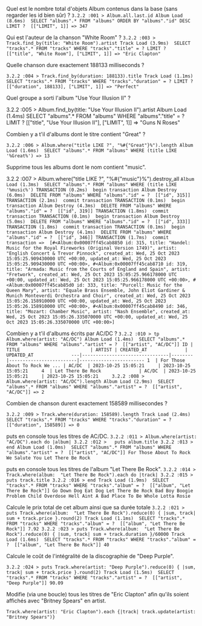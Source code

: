 
Quel est le nombre total d'objets Album contenus dans la base (sans regarder les id bien sûr) ?
`3.2.2 :001 > Album.all.last.id
  Album Load (8.6ms)  SELECT "albums".* FROM "albums" ORDER BY "albums"."id" DESC LIMIT ?  [["LIMIT", 1]]
 => 347 `

 Qui est l'auteur de la chanson "White Room" ?
 `3.2.2 :003 > Track.find_by(title: "White Room").artist
  Track Load (3.9ms)  SELECT "tracks".* FROM "tracks" WHERE "tracks"."title" = ? LIMIT ?  [["title", "White Room"], ["LIMIT", 1]]
 => "Eric Clapton"`

 Quelle chanson dure exactement 188133 milliseconds ?

 `3.2.2 :004 > Track.find_by(duration: 188133).title
  Track Load (1.1ms)  SELECT "tracks".* FROM "tracks" WHERE "tracks"."duration" = ? LIMIT ?  [["duration", 188133], ["LIMIT", 1]]
 => "Perfect" `

 Quel groupe a sorti l'album "Use Your Illusion II" ?

 3.2.2 :005 > Album.find_by(title: "Use Your Illusion II").artist
  Album Load (1.4ms)  SELECT "albums".* FROM "albums" WHERE "albums"."title" = ? LIMIT ?  [["title", "Use Your Illusion II"], ["LIMIT", 1]]
 => "Guns N Roses"

 Combien y a t'il d'albums dont le titre contient "Great" ?

 `3.2.2 :006 > Album.where("title LIKE ?", "%#{"Great"}%").length
  Album Load (1.6ms)  SELECT "albums".* FROM "albums" WHERE (title LIKE '%Great%')
 => 13 `

 Supprime tous les albums dont le nom contient "music".


 3.2.2 :007 > Album.where("title LIKE ?", "%#{"music"}%").destroy_all
  `Album Load (1.3ms)  SELECT "albums".* FROM "albums" WHERE (title LIKE '%music%')
  TRANSACTION (0.2ms)  begin transaction
  Album Destroy (6.0ms)  DELETE FROM "albums" WHERE "albums"."id" = ?  [["id", 315]]
  TRANSACTION (2.1ms)  commit transaction
  TRANSACTION (0.1ms)  begin transaction
  Album Destroy (4.3ms)  DELETE FROM "albums" WHERE "albums"."id" = ?  [["id", 319]]
  TRANSACTION (1.8ms)  commit transaction
  TRANSACTION (0.1ms)  begin transaction
  Album Destroy (5.0ms)  DELETE FROM "albums" WHERE "albums"."id" = ?  [["id", 333]]
  TRANSACTION (1.8ms)  commit transaction
  TRANSACTION (0.1ms)  begin transaction
  Album Destroy (4.1ms)  DELETE FROM "albums" WHERE "albums"."id" = ?  [["id", 346]]
  TRANSACTION (1.7ms)  commit transaction
 => 
[#<Album:0x00007ff45cab8850
  id: 315,
  title: "Handel: Music for the Royal Fireworks (Original Version 1749)",
  artist: "English Concert & Trevor Pinnock",
  created_at: Wed, 25 Oct 2023 15:05:25.909430000 UTC +00:00,
  updated_at: Wed, 25 Oct 2023 15:05:25.909430000 UTC +00:00>,
 #<Album:0x00007ff45cab8710
  id: 319,
  title: "Armada: Music from the Courts of England and Spain",
  artist: "Fretwork",
  created_at: Wed, 25 Oct 2023 15:05:25.966178000 UTC +00:00,
  updated_at: Wed, 25 Oct 2023 15:05:25.966178000 UTC +00:00>,
 #<Album:0x00007ff45cab85d0
  id: 333,
  title: "Purcell: Music for the Queen Mary",
  artist:
   "Equale Brass Ensemble, John Eliot Gardiner & Munich Monteverdi Orchestra and Choir",
  created_at: Wed, 25 Oct 2023 15:05:26.158910000 UTC +00:00,
  updated_at: Wed, 25 Oct 2023 15:05:26.158910000 UTC +00:00>,
 #<Album:0x00007ff45cab8490
  id: 346,
  title: "Mozart: Chamber Music",
  artist: "Nash Ensemble",
  created_at: Wed, 25 Oct 2023 15:05:26.335070000 UTC +00:00,
  updated_at: Wed, 25 Oct 2023 15:05:26.335070000 UTC +00:00>] `

  Combien y a t'il d'albums écrits par AC/DC ?
  `3.2.2 :010 > tp Album.where(artist: "AC/DC")
  Album Load (1.4ms)  SELECT "albums".* FROM "albums" WHERE "albums"."artist" = ?  [["artist", "AC/DC"]]
ID | TITLE                          | ARTIST | CREATED_AT              | UPDATED_AT             
---|--------------------------------|--------|-------------------------|------------------------
1  | For Those About To Rock We ... | AC/DC  | 2023-10-25 15:05:21     | 2023-10-25 15:05:21    
4  | Let There Be Rock              | AC/DC  | 2023-10-25 15:05:21     | 2023-10-25 15:05:21    
  3.2.2 :008 > Album.where(artist: "AC/DC").length
  Album Load (2.9ms)  SELECT "albums".* FROM "albums" WHERE "albums"."artist" = ?  [["artist", "AC/DC"]]
 => 2 `

 Combien de chanson durent exactement 158589 millisecondes ?

`3.2.2 :009 > Track.where(duration: 158589).length
  Track Load (2.4ms)  SELECT "tracks".* FROM "tracks" WHERE "tracks"."duration" = ?  [["duration", 158589]]
 => 0 `

 puts en console tous les titres de AC/DC.
 `3.2.2 :011 > Album.where(artist: "AC/DC").each do |album|
3.2.2 :012 >   puts album.title
3.2.2 :013 > end
  Album Load (1.0ms)  SELECT "albums".* FROM "albums" WHERE "albums"."artist" = ?  [["artist", "AC/DC"]]
For Those About To Rock We Salute You
Let There Be Rock`

puts en console tous les titres de l'album "Let There Be Rock".
`3.2.2 :014 > Track.where(album:  "Let There Be Rock").each do |track|
3.2.2 :015 >   puts track.title
3.2.2 :016 > end
  Track Load (1.9ms)  SELECT "tracks".* FROM "tracks" WHERE "tracks"."album" = ?  [["album", "Let There Be Rock"]]
Go Down
Dog Eat Dog
Let There Be Rock
Bad Boy Boogie
Problem Child
Overdose
Hell Aint A Bad Place To Be
Whole Lotta Rosie`

Calcule le prix total de cet album ainsi que sa durée totale
`3.2.2 :021 > puts Track.where(album:  "Let There Be Rock").reduce(0) { |sum, track| sum + track.price }.round(2)
  Track Load (1.1ms)  SELECT "tracks".* FROM "tracks" WHERE "tracks"."album" = ?  [["album", "Let There Be Rock"]]
7.92
3.2.2 :023 > puts Track.where(album:  "Let There Be Rock").reduce(0) { |sum, track| sum + track.duration }/60000
  Track Load (1.6ms)  SELECT "tracks".* FROM "tracks" WHERE "tracks"."album" = ?  [["album", "Let There Be Rock"]]
40
`

Calcule le coût de l'intégralité de la discographie de "Deep Purple".

`3.2.2 :024 > puts Track.where(artist: "Deep Purple").reduce(0) { |sum, track| sum + track.price }.round(2)
  Track Load (1.5ms)  SELECT "tracks".* FROM "tracks" WHERE "tracks"."artist" = ?  [["artist", "Deep Purple"]]
90.09`

Modifie (via une boucle) tous les titres de "Eric Clapton" afin qu'ils soient affichés avec "Britney Spears" en artist.

`Track.where(artist: "Eric Clapton").each {|track| track.update(artist: "Britney Spears")}`